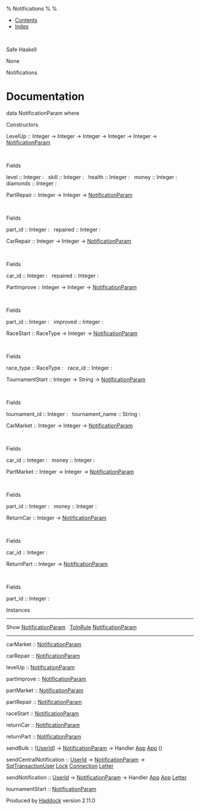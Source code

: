 % Notifications
% 
% 

-   [Contents](index.html)
-   [Index](doc-index.html)

 

Safe Haskell

None

Notifications

Documentation
=============

data NotificationParam where

Constructors

LevelUp :: Integer -\> Integer -\> Integer -\> Integer -\> Integer -\>
[NotificationParam](Notifications.html#t:NotificationParam)

 

Fields

level :: Integer
:    
skill :: Integer
:    
health :: Integer
:    
money :: Integer
:    
diamonds :: Integer
:    

PartRepair :: Integer -\> Integer -\>
[NotificationParam](Notifications.html#t:NotificationParam)

 

Fields

part\_id :: Integer
:    
repaired :: Integer
:    

CarRepair :: Integer -\> Integer -\>
[NotificationParam](Notifications.html#t:NotificationParam)

 

Fields

car\_id :: Integer
:    
repaired :: Integer
:    

PartImprove :: Integer -\> Integer -\>
[NotificationParam](Notifications.html#t:NotificationParam)

 

Fields

part\_id :: Integer
:    
improved :: Integer
:    

RaceStart :: RaceType -\> Integer -\>
[NotificationParam](Notifications.html#t:NotificationParam)

 

Fields

race\_type :: RaceType
:    
race\_id :: Integer
:    

TournamentStart :: Integer -\> String -\>
[NotificationParam](Notifications.html#t:NotificationParam)

 

Fields

tournament\_id :: Integer
:    
tournament\_name :: String
:    

CarMarket :: Integer -\> Integer -\>
[NotificationParam](Notifications.html#t:NotificationParam)

 

Fields

car\_id :: Integer
:    
money :: Integer
:    

PartMarket :: Integer -\> Integer -\>
[NotificationParam](Notifications.html#t:NotificationParam)

 

Fields

part\_id :: Integer
:    
money :: Integer
:    

ReturnCar :: Integer -\>
[NotificationParam](Notifications.html#t:NotificationParam)

 

Fields

car\_id :: Integer
:    

ReturnPart :: Integer -\>
[NotificationParam](Notifications.html#t:NotificationParam)

 

Fields

part\_id :: Integer
:    

Instances

  ------------------------------------------------------------------------------------------------------ ---
  Show [NotificationParam](Notifications.html#t:NotificationParam)                                        
  [ToInRule](Data-InRules.html#t:ToInRule) [NotificationParam](Notifications.html#t:NotificationParam)    
  ------------------------------------------------------------------------------------------------------ ---

carMarket :: [NotificationParam](Notifications.html#t:NotificationParam)

carRepair :: [NotificationParam](Notifications.html#t:NotificationParam)

levelUp :: [NotificationParam](Notifications.html#t:NotificationParam)

partImprove ::
[NotificationParam](Notifications.html#t:NotificationParam)

partMarket ::
[NotificationParam](Notifications.html#t:NotificationParam)

partRepair ::
[NotificationParam](Notifications.html#t:NotificationParam)

raceStart :: [NotificationParam](Notifications.html#t:NotificationParam)

returnCar :: [NotificationParam](Notifications.html#t:NotificationParam)

returnPart ::
[NotificationParam](Notifications.html#t:NotificationParam)

sendBulk :: [[UserId](Data-Notifications.html#t:UserId)] -\>
[NotificationParam](Notifications.html#t:NotificationParam) -\> Handler
[App](Application.html#t:App) [App](Application.html#t:App) ()

sendCentralNotification :: [UserId](Data-Notifications.html#t:UserId)
-\> [NotificationParam](Notifications.html#t:NotificationParam) -\>
[SqlTransactionUser](Data-SqlTransaction.html#t:SqlTransactionUser)
[Lock](LockSnaplet.html#t:Lock)
[Connection](Data-SqlTransaction.html#t:Connection)
[Letter](Data-Notifications.html#t:Letter)

sendNotification :: [UserId](Data-Notifications.html#t:UserId) -\>
[NotificationParam](Notifications.html#t:NotificationParam) -\> Handler
[App](Application.html#t:App) [App](Application.html#t:App)
[Letter](Data-Notifications.html#t:Letter)

tournamentStart ::
[NotificationParam](Notifications.html#t:NotificationParam)

Produced by [Haddock](http://www.haskell.org/haddock/) version 2.11.0
